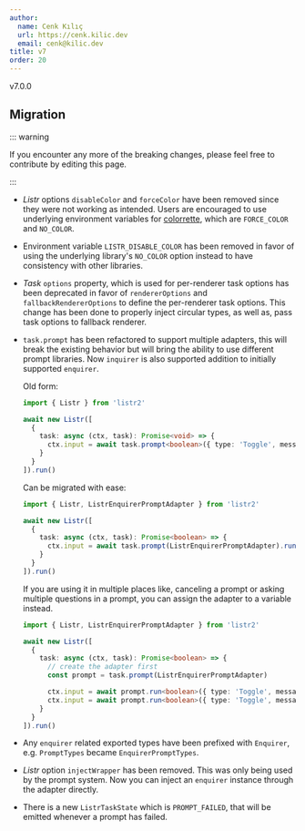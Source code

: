 ```yaml
---
author:
  name: Cenk Kılıç
  url: https://cenk.kilic.dev
  email: cenk@kilic.dev
title: v7
order: 20
---
```


<Badge><FontIcon icon="mdi:tag-text-outline"/>v7.0.0</Badge>

<!-- more -->

## Migration

::: warning

If you encounter any more of the breaking changes, please feel free to contribute by editing this page.

:::

- _Listr_ options `disableColor` and `forceColor` have been removed since they were not working as intended. Users are encouraged to use underlying environment variables for [colorrette](https://www.npmjs.com/package/colorette), which are `FORCE_COLOR` and `NO_COLOR`.
- Environment variable `LISTR_DISABLE_COLOR` has been removed in favor of using the underlying library's `NO_COLOR` option instead to have consistency with other libraries.
- _Task_ `options` property, which is used for per-renderer task options has been deprecated in favor of `rendererOptions` and `fallbackRendererOptions` to define the per-renderer task options. This change has been done to properly inject circular types, as well as, pass task options to fallback renderer.
- `task.prompt` has been refactored to support multiple adapters, this will break the existing behavior but will bring the ability to use different prompt libraries. Now `inquirer` is also supported addition to initially supported `enquirer`.

  Old form:

  ```typescript
  import { Listr } from 'listr2'

  await new Listr([
    {
      task: async (ctx, task): Promise<void> => {
        ctx.input = await task.prompt<boolean>({ type: 'Toggle', message: 'Do you love me?' })
      }
    }
  ]).run()
  ```

  Can be migrated with ease:

  ```typescript
  import { Listr, ListrEnquirerPromptAdapter } from 'listr2'

  await new Listr([
    {
      task: async (ctx, task): Promise<boolean> => {
        ctx.input = await task.prompt(ListrEnquirerPromptAdapter).run<boolean>({ type: 'Toggle', message: 'Do you love me?' })
      }
    }
  ]).run()
  ```

  If you are using it in multiple places like, canceling a prompt or asking multiple questions in a prompt, you can assign the adapter to a variable instead.

  ```typescript
  import { Listr, ListrEnquirerPromptAdapter } from 'listr2'

  await new Listr([
    {
      task: async (ctx, task): Promise<boolean> => {
        // create the adapter first
        const prompt = task.prompt(ListrEnquirerPromptAdapter)

        ctx.input = await prompt.run<boolean>({ type: 'Toggle', message: 'Do you love me?' })
        ctx.input = await prompt.run<boolean>({ type: 'Toggle', message: 'And another one?' })
      }
    }
  ]).run()
  ```

- Any `enquirer` related exported types have been prefixed with `Enquirer`, e.g. `PromptTypes` became `EnquirerPromptTypes`.
- _Listr_ option `injectWrapper` has been removed. This was only being used by the prompt system. Now you can inject an `enquirer` instance through the adapter directly.
- There is a new `ListrTaskState` which is `PROMPT_FAILED`, that will be emitted whenever a prompt has failed.
